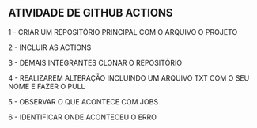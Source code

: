 ## ATIVIDADE DE GITHUB ACTIONS


1 - CRIAR UM REPOSITÓRIO PRINCIPAL COM O ARQUIVO O PROJETO

2 - INCLUIR AS ACTIONS

3 - DEMAIS INTEGRANTES CLONAR O REPOSITÓRIO

4 - REALIZAREM ALTERAÇÃO INCLUINDO UM ARQUIVO TXT COM O SEU NOME E FAZER O PULL

5 - OBSERVAR O QUE ACONTECE COM JOBS

6 - IDENTIFICAR ONDE ACONTECEU O ERRO
